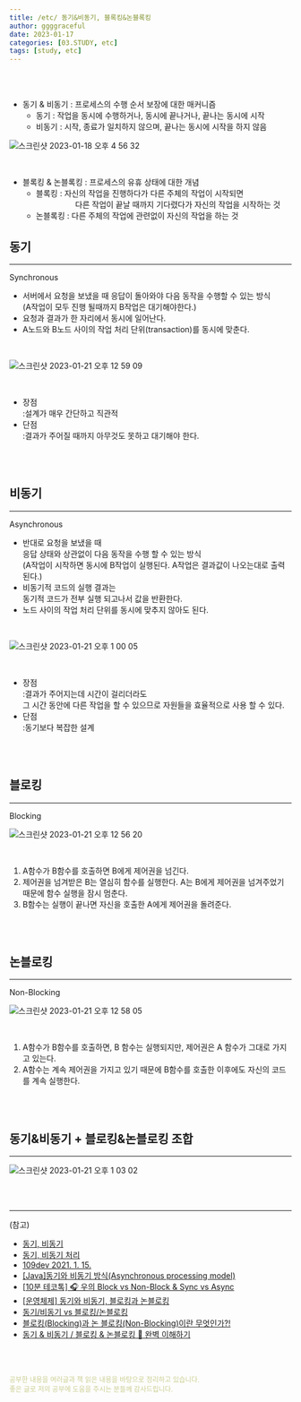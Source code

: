 ```yaml
---
title: /etc/ 동기&비동기, 블록킹&논블록킹
author: ggggraceful
date: 2023-01-17
categories: [03.STUDY, etc]
tags: [study, etc]
---
```


<br/>
<br/>

- 동기 & 비동기 : 프로세스의 수행 순서 보장에 대한 매커니즘
  - 동기 : 작업을 동시에 수행하거나, 동시에 끝나거나, 끝나는 동시에 시작
  - 비동기 : 시작, 종료가 일치하지 않으며, 끝나는 동시에 시작을 하지 않음

![스크린샷 2023-01-18 오후 4 56 32](https://user-images.githubusercontent.com/109974940/213115016-f6a99fdb-8c1b-48a8-9009-5592da407030.png)

<br/>

- 블록킹 & 논블록킹 : 프로세스의 유휴 상태에 대한 개념
  - 블록킹 : 자신의 작업을 진행하다가 다른 주체의 작업이 시작되면  
  　　　　　다른 작업이 끝날 때까지 기다렸다가 자신의 작업을 시작하는 것
  - 논블록킹 : 다른 주체의 작업에 관련없이 자신의 작업을 하는 것

## 동기

---

Synchronous

- 서버에서 요청을 보냈을 때 응답이 돌아와야 다음 동작을 수행할 수 있는 방식  
  (A작업이 모두 진행 될때까지 B작업은 대기해야한다.)
- 요청과 결과가 한 자리에서 동시에 일어난다.
- A노드와 B노드 사이의 작업 처리 단위(transaction)를 동시에 맞춘다.

<br/>

![스크린샷 2023-01-21 오후 12 59 09](https://user-images.githubusercontent.com/109974940/213842425-80512109-7abb-41d6-80ea-ba9b3d0745ac.png)

<br/>

- 장점  
  :설계가 매우 간단하고 직관적
- 단점  
  :결과가 주어질 때까지 아무것도 못하고 대기해야 한다.

<br/>
<br/>

## 비동기

---

Asynchronous

- 반대로 요청을 보냈을 때  
  응답 상태와 상관없이 다음 동작을 수행 할 수 있는 방식  
  (A작업이 시작하면 동시에 B작업이 실행된다. A작업은 결과값이 나오는대로 출력된다.)
- 비동기적 코드의 실행 결과는  
  동기적 코드가 전부 실행 되고나서 값을 반환한다.
- 노드 사이의 작업 처리 단위를 동시에 맞추지 않아도 된다.

<br/>

![스크린샷 2023-01-21 오후 1 00 05](https://user-images.githubusercontent.com/109974940/213842452-cc38c5a0-3a65-4094-816e-aa6c8e17da00.png)


<br/>

- 장점  
  :결과가 주어지는데 시간이 걸리더라도  
   그 시간 동안에 다른 작업을 할 수 있으므로  자원들을 효율적으로 사용 할 수 있다.
- 단점  
  :동기보다 복잡한 설계

<br/>
<br/>

## 블로킹

---

Blocking

![스크린샷 2023-01-21 오후 12 56 20](https://user-images.githubusercontent.com/109974940/213842319-b3cc9942-dca0-4e7c-85d1-42c80ff33e76.png)

<br/>

1. A함수가 B함수를 호출하면 B에게 제어권을 넘긴다.
2. 제어권을 넘겨받은 B는 열심히 함수를 실행한다. A는 B에게 제어권을 넘겨주었기 때문에 함수 실행을 잠시 멈춘다.
3. B함수는 실행이 끝나면 자신을 호출한 A에게 제어권을 돌려준다.

<br/>
<br/>

## 논블로킹

---

Non-Blocking

![스크린샷 2023-01-21 오후 12 58 05](https://user-images.githubusercontent.com/109974940/213842372-0c05d84a-cfac-4d02-9ac5-c363e93bf3f5.png)

<br/>

1. A함수가 B함수를 호출하면, B 함수는 실행되지만, 제어권은 A 함수가 그대로 가지고 있는다.
2. A함수는 계속 제어권을 가지고 있기 때문에 B함수를 호출한 이후에도 자신의 코드를 계속 실행한다.

<br/>
<br/>

## 동기&비동기 + 블로킹&논블로킹 조합

---

![스크린샷 2023-01-21 오후 1 03 02](https://user-images.githubusercontent.com/109974940/213842542-11c27ac8-79e9-476e-8d49-6f8a05fc35ee.png)

<br/>
<br/>

---

(참고)

- [동기, 비동기](https://velog.io/@daybreak/%EB%8F%99%EA%B8%B0-%EB%B9%84%EB%8F%99%EA%B8%B0-%EC%B2%98%EB%A6%AC)
- [동기, 비동기 처리](https://velog.io/@daybreak/%EB%8F%99%EA%B8%B0-%EB%B9%84%EB%8F%99%EA%B8%B0-%EC%B2%98%EB%A6%AC)
- [109dev 2021. 1. 15.](https://private.tistory.com/24)
- [[Java]동기와 비동기 방식(Asynchronous processing model)](https://webheck.tistory.com/entry/Java%EB%8F%99%EA%B8%B0%EC%99%80-%EB%B9%84%EB%8F%99%EA%B8%B0-%EB%B0%A9%EC%8B%9DAsynchronous-processing-model)
- [[10분 테코톡] 🎧 우의 Block vs Non-Block & Sync vs Async](https://www.youtube.com/watch?v=IdpkfygWIMk)
- [[운영체제] 동기와 비동기, 블로킹과 논블로킹](https://cotak.tistory.com/136)
- [동기/비동기 vs 블로킹/논블로킹](https://xzio.tistory.com/2057)
- [블로킹(Blocking)과 논 블로킹(Non-Blocking)이란 무엇인가?!](https://jaehoney.tistory.com/242)
- [동기 & 비동기 / 블로킹 & 논블로킹 💯 완벽 이해하기](https://inpa.tistory.com/entry/%F0%9F%91%A9%E2%80%8D%F0%9F%92%BB-%EB%8F%99%EA%B8%B0%EB%B9%84%EB%8F%99%EA%B8%B0-%EB%B8%94%EB%A1%9C%ED%82%B9%EB%85%BC%EB%B8%94%EB%A1%9C%ED%82%B9-%EA%B0%9C%EB%85%90-%EC%A0%95%EB%A6%AC)

<br/>
<br/>

<span style="font-size: 12px; color:  #cbce91"> 공부한 내용을 여러글과 책 읽은 내용을 바탕으로 정리하고 있습니다.</span>  
<span style="font-size: 12px; color:  #cbce91"> 좋은 글로 저의 공부에 도움을 주시는 분들께 감사드립니다. </span>

<!--

❤️면접예상질문 ❤️

-->
